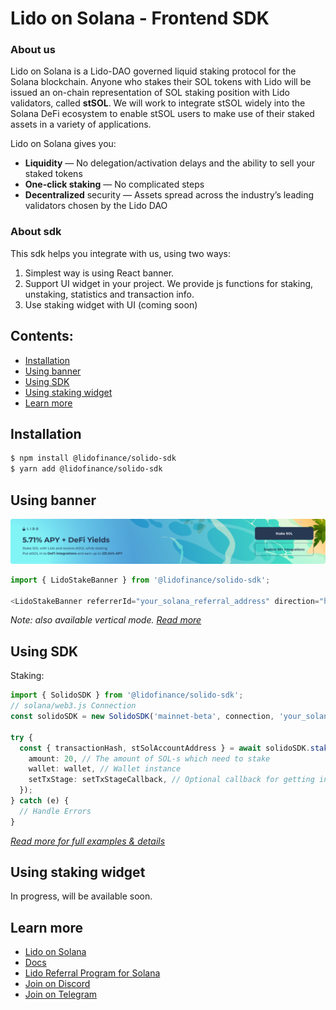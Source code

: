 # Lido on Solana - Frontend SDK

### About us

Lido on Solana is a Lido-DAO governed liquid staking protocol for the Solana blockchain. Anyone who stakes their SOL tokens with Lido will be issued an on-chain representation of SOL staking position with Lido validators, called <strong>stSOL</strong>. We will work to integrate stSOL widely into the Solana DeFi ecosystem to enable stSOL users to make use of their staked assets in a variety of applications.

Lido on Solana gives you:
- **Liquidity** — No delegation/activation delays and the ability to sell your staked tokens
- **One-click staking** — No complicated steps
- **Decentralized** security — Assets spread across the industry’s leading validators chosen by the Lido DAO

### About sdk

This sdk helps you integrate with us, using two ways:
1. Simplest way is using React banner.
2. Support UI widget in your project. We provide js functions for staking, unstaking, statistics and transaction info.
3. Use staking widget with UI (coming soon)

## Contents:
- [Installation](#installation)
- [Using banner](#using-banner)
- [Using SDK](#using-sdk)
- [Using staking widget](#using-staking-widget)
- [Learn more](#learn-more)

## Installation
```bash
$ npm install @lidofinance/solido-sdk
$ yarn add @lidofinance/solido-sdk
```

## Using banner

<img src="./src/assets/banner_horizontal.png" alt="Banner" />

```ts
import { LidoStakeBanner } from '@lidofinance/solido-sdk';

<LidoStakeBanner referrerId="your_solana_referral_address" direction="horizontal" />
```

_Note: also available vertical mode. [Read more](https://lidofinance.github.io/solido-sdk/banner)_

## Using SDK

Staking:

```ts
import { SolidoSDK } from '@lidofinance/solido-sdk';
// solana/web3.js Connection
const solidoSDK = new SolidoSDK('mainnet-beta', connection, 'your_solana_referral_address');

try {
  const { transactionHash, stSolAccountAddress } = await solidoSDK.stake({
    amount: 20, // The amount of SOL-s which need to stake
    wallet: wallet, // Wallet instance
    setTxStage: setTxStageCallback, // Optional callback for getting information about transaction stage (see TX_STAGE)
  });
} catch (e) {
  // Handle Errors
}
```

_[Read more for full examples & details](https://docs.solana.lido.fi/frontend-integration/sdk)_

## Using staking widget

In progress, will be available soon.

## Learn more
- [Lido on Solana](https://solana.lido.fi/)
- [Docs](https://docs.solana.lido.fi/)
- [Lido Referral Program for Solana](https://help.lido.fi/en/articles/5847184-lido-referral-program-for-solana-integration-guide)
- [Join on Discord](https://discord.gg/vgdPfhZ)
- [Join on Telegram](https://t.me/lidofinance)
